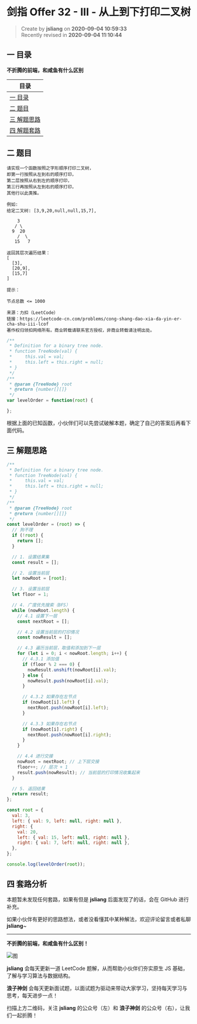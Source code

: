 剑指 Offer 32 - III - 从上到下打印二叉树
===

> Create by **jsliang** on **2020-09-04 10:59:33**  
> Recently revised in **2020-09-04 11:10:44**

## 一 目录

**不折腾的前端，和咸鱼有什么区别**

| 目录 |
| --- |
| [一 目录](#chapter-one) |
| [二 题目](#chapter-two) |
| [三 解题思路](#chapter-three) |
| [四 解题套路](#chapter-four) |

## 二 题目



```
请实现一个函数按照之字形顺序打印二叉树，
即第一行按照从左到右的顺序打印，
第二层按照从右到左的顺序打印，
第三行再按照从左到右的顺序打印，
其他行以此类推。

例如:
给定二叉树: [3,9,20,null,null,15,7],

    3
   / \
  9  20
    /  \
   15   7

返回其层次遍历结果：
[
  [3],
  [20,9],
  [15,7]
]

提示：

节点总数 <= 1000

来源：力扣（LeetCode）
链接：https://leetcode-cn.com/problems/cong-shang-dao-xia-da-yin-er-cha-shu-iii-lcof
著作权归领扣网络所有。商业转载请联系官方授权，非商业转载请注明出处。
```

```js
/**
 * Definition for a binary tree node.
 * function TreeNode(val) {
 *     this.val = val;
 *     this.left = this.right = null;
 * }
 */
/**
 * @param {TreeNode} root
 * @return {number[][]}
 */
var levelOrder = function(root) {

};
```

根据上面的已知函数，小伙伴们可以先尝试破解本题，确定了自己的答案后再看下面代码。

## 三 解题思路



```js
/**
 * Definition for a binary tree node.
 * function TreeNode(val) {
 *     this.val = val;
 *     this.left = this.right = null;
 * }
 */
/**
 * @param {TreeNode} root
 * @return {number[][]}
 */
const levelOrder = (root) => {
  // 狗不理
  if (!root) {
    return [];
  }

  // 1. 设置结果集
  const result = [];

  // 2. 设置当前层
  let nowRoot = [root];

  // 3. 设置当前层
  let floor = 1;

  // 4. 广度优先搜索（BFS）
  while (nowRoot.length) {
    // 4.1 设置下一层
    const nextRoot = [];

    // 4.2 设置当前层的打印情况
    const nowResult = [];

    // 4.3 遍历当前层，取值和添加到下一层
    for (let i = 0; i < nowRoot.length; i++) {
      // 4.3.1 添加值
      if (floor % 2 === 0) {
        nowResult.unshift(nowRoot[i].val);
      } else {
        nowResult.push(nowRoot[i].val);
      }

      // 4.3.2 如果存在左节点
      if (nowRoot[i].left) {
        nextRoot.push(nowRoot[i].left);
      }

      // 4.3.3 如果存在右节点
      if (nowRoot[i].right) {
        nextRoot.push(nowRoot[i].right);
      }
    }

    // 4.4 进行交接
    nowRoot = nextRoot; // 上下层交接
    floor++; // 层次 + 1
    result.push(nowResult); // 当前层的打印情况收集起来
  }

  // 5. 返回结果
  return result;
};

const root = {
  val: 3,
  left: { val: 9, left: null, right: null },
  right: {
    val: 20,
    left: { val: 15, left: null, right: null },
    right: { val: 7, left: null, right: null },
  },
};

console.log(levelOrder(root));
```

## 四 套路分析



本题暂未发现任何套路，如果有但是 **jsliang** 后面发现了的话，会在 GitHub 进行补充。

如果小伙伴有更好的思路想法，或者没看懂其中某种解法，欢迎评论留言或者私聊 **jsliang**~

---

**不折腾的前端，和咸鱼有什么区别！**

![图](https://github.com/LiangJunrong/document-library/blob/master/public-repertory/img/z-index-small.png?raw=true)

**jsliang** 会每天更新一道 LeetCode 题解，从而帮助小伙伴们夯实原生 JS 基础，了解与学习算法与数据结构。

**浪子神剑** 会每天更新面试题，以面试题为驱动来带动大家学习，坚持每天学习与思考，每天进步一点！

扫描上方二维码，关注 **jsliang** 的公众号（左）和 **浪子神剑** 的公众号（右），让我们一起折腾！

